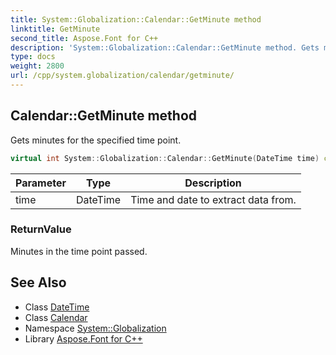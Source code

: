 ```yaml
---
title: System::Globalization::Calendar::GetMinute method
linktitle: GetMinute
second_title: Aspose.Font for C++
description: 'System::Globalization::Calendar::GetMinute method. Gets minutes for the specified time point in C++.'
type: docs
weight: 2800
url: /cpp/system.globalization/calendar/getminute/
---
```

## Calendar::GetMinute method


Gets minutes for the specified time point.

```cpp
virtual int System::Globalization::Calendar::GetMinute(DateTime time) const
```


| Parameter | Type | Description |
| --- | --- | --- |
| time | DateTime | Time and date to extract data from. |

### ReturnValue

Minutes in the time point passed.

## See Also

* Class [DateTime](../../../system/datetime/)
* Class [Calendar](../)
* Namespace [System::Globalization](../../)
* Library [Aspose.Font for C++](../../../)
